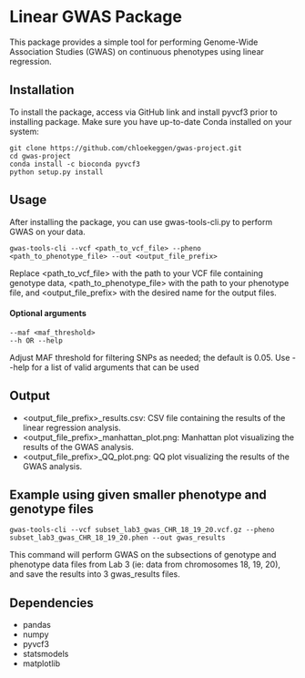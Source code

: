 # Linear GWAS Package

This package provides a simple tool for performing Genome-Wide Association Studies (GWAS) on continuous phenotypes using linear regression.

## Installation

To install the package, access via GitHub link and install pyvcf3 prior to installing package. Make sure you have up-to-date Conda installed on your system:

```
git clone https://github.com/chloekeggen/gwas-project.git
cd gwas-project
conda install -c bioconda pyvcf3
python setup.py install
```
 
## Usage

After installing the package, you can use gwas-tools-cli.py to perform GWAS on your data.

```
gwas-tools-cli --vcf <path_to_vcf_file> --pheno <path_to_phenotype_file> --out <output_file_prefix>
```

Replace <path_to_vcf_file> with the path to your VCF file containing genotype data, <path_to_phenotype_file> with the path to your phenotype file, and <output_file_prefix> with the desired name for the output files.

#### Optional arguments

```
--maf <maf_threshold>
--h OR --help
```

Adjust MAF threshold for filtering SNPs as needed; the default is 0.05.
Use --help for a list of valid arguments that can be used

## Output

- <output_file_prefix>_results.csv: CSV file containing the results of the linear regression analysis.
- <output_file_prefix>_manhattan_plot.png: Manhattan plot visualizing the results of the GWAS analysis.
- <output_file_prefix>_QQ_plot.png: QQ plot visualizing the results of the GWAS analysis.

## Example using given smaller phenotype and genotype files

```
gwas-tools-cli --vcf subset_lab3_gwas_CHR_18_19_20.vcf.gz --pheno subset_lab3_gwas_CHR_18_19_20.phen --out gwas_results
```

This command will perform GWAS on the subsections of genotype and phenotype data files from Lab 3 (ie: data from chromosomes 18, 19, 20), and save the results into 3 gwas_results files.

## Dependencies
- pandas
- numpy
- pyvcf3
- statsmodels
- matplotlib
